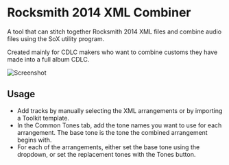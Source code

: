 # Rocksmith 2014 XML Combiner

A tool that can stitch together Rocksmith 2014 XML files and combine audio files using the SoX utility program.

Created mainly for CDLC makers who want to combine customs they have made into a full album CDLC.

![Screenshot](https://i.imgur.com/0SFlfrn.png)

## Usage

* Add tracks by manually selecting the XML arrangements or by importing a Toolkit template.
* In the Common Tones tab, add the tone names you want to use for each arrangement. The base tone is the tone the combined arrangement begins with.
* For each of the arrangements, either set the base tone using the dropdown, or set the replacement tones with the Tones button.

